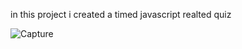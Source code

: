 in this project i created a timed javascript realted quiz





![Capture](https://user-images.githubusercontent.com/104869968/177060051-c4558ccd-052f-412f-b2ca-bcba18842990.PNG)
